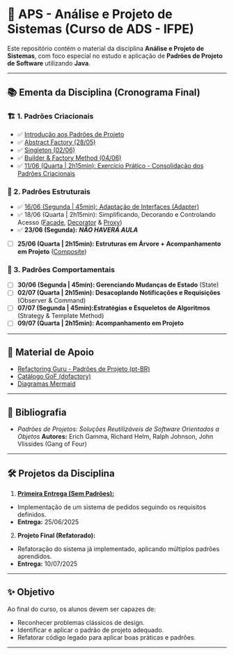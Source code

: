 # 📘 APS - Análise e Projeto de Sistemas (Curso de ADS - IFPE)

Este repositório contém o material da disciplina **Análise e Projeto de Sistemas**, com foco especial no estudo e aplicação de **Padrões de Projeto de Software** utilizando **Java**.

---

## 📚 Ementa da Disciplina (Cronograma Final)

### 🏗️ 1. Padrões Criacionais
- ✅ [Introdução aos Padrões de Projeto](1-introducao.md)
- ✅ [Abstract Factory (28/05)](1-criacionais/1-abstract_factory.md)
- ✅ [Singleton (02/06)](1-criacionais/2-singleton.md)
- ✅ [Builder & Factory Method (04/06)](1-criacionais/3-builder.md)
- ✅ [11/06 (Quarta | 2h15min): Exercício Prático - Consolidação dos Padrões Criacionais](1-criacionais/5-exercicio.md)

### 🧩 2. Padrões Estruturais
- ✅ [16/06 (Segunda | 45min): Adaptação de Interfaces (Adapter)](2-estruturais/6-adapter.md)
- ✅ 18/06 (Quarta | 2h15min): Simplificando, Decorando e Controlando Acesso ([Facade](2-estruturais/7-facade.md), [Decorator](2-estruturais/8-decorator.md) & [Proxy](2-estruturais/9-proxy.md))
- ✅ **23/06 (Segunda):** ***NÃO HAVERÁ AULA***
- [ ] **25/06 (Quarta | 2h15min): Estruturas em Árvore + Acompanhamento em Projeto** ([Composite](2-estruturais/10-composite.md))

### 🔁 3. Padrões Comportamentais

- [ ] **30/06 (Segunda | 45min): Gerenciando Mudanças de Estado** (State)
- [ ] **02/07 (Quarta | 2h15min): Desacoplando Notificações e Requisições** (Observer & Command)
- [ ] **07/07 (Segunda | 45min):Estratégias e Esqueletos de Algoritmos** (Strategy & Template Method)
- [ ] **09/07 (Quarta | 2h15min): Acompanhamento em Projeto**

---

## 🧠 Material de Apoio

- [Refactoring Guru - Padrões de Projeto (pt-BR)](https://refactoring.guru/pt-br/design-patterns)
- [Catálogo GoF (dofactory)](https://www.dofactory.com/net/design-patterns)
- [Diagramas Mermaid](https://mermaid.js.org/)

---

## 📖 Bibliografia

- *Padrões de Projetos: Soluções Reutilizáveis de Software Orientados a Objetos*
  **Autores:** Erich Gamma, Richard Helm, Ralph Johnson, John Vlissides (Gang of Four)

---

## 🛠️ Projetos da Disciplina

1.  **[Primeira Entrega (Sem Padrões):](projeto/projeto1.md)**
  - Implementação de um sistema de pedidos seguindo os requisitos definidos.
  - **Entrega:** 25/06/2025

2.  **Projeto Final (Refatorado):**
  - Refatoração do sistema já implementado, aplicando múltiplos padrões aprendidos.
  - **Entrega:** 10/07/2025

---

## ✨ Objetivo

Ao final do curso, os alunos devem ser capazes de:

- Reconhecer problemas clássicos de design.
- Identificar e aplicar o padrão de projeto adequado.
- Refatorar código legado para aplicar boas práticas e padrões.

---